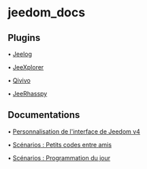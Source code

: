 # jeedom_docs

## Plugins

• [Jeelog](https://kiboost.github.io/jeedom_docs/plugins/jeelog)

• [JeeXplorer](https://kiboost.github.io/jeedom_docs/plugins/jeexplorer)

• [Qivivo](https://kiboost.github.io/jeedom_docs/plugins/qivivo)

• [JeeRhasspy](https://kiboost.github.io/jeedom_docs/plugins/jeerhasspy)


## Documentations

• [Personnalisation de l'interface de Jeedom v4](https://kiboost.github.io/jeedom_docs/jeedomV4Tips/Interface)

• [Scénarios : Petits codes entre amis](https://kiboost.github.io/jeedom_docs/jeedomV4Tips/CodesScenario)

• [Scénarios : Programmation du jour](https://kiboost.github.io/jeedom_docs/jeedomV4Tips/Tutos/ProgDuJour/fr_FR/)